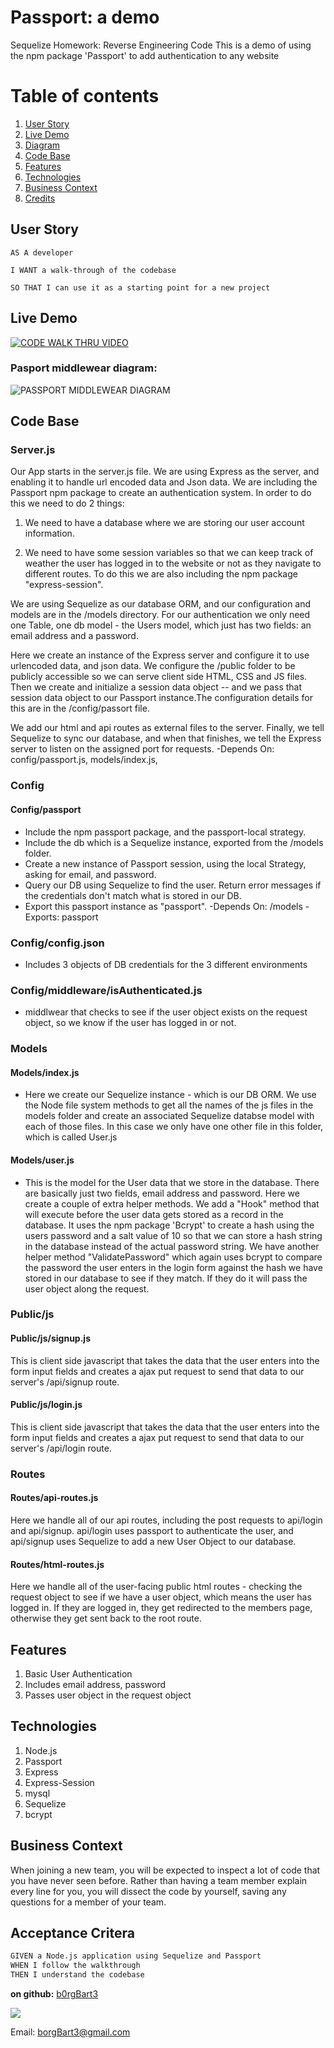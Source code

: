 # Passport: a demo 
Sequelize Homework: Reverse Engineering Code
This is a demo of using the npm package 'Passport' to add authentication to any website

# Table of contents
1. [User Story](#User_Story)
2. [Live Demo](#Live_Demo)
3. [Diagram](#Diagram)
4. [Code Base](#Code_Base)
5. [Features](#Features)
6. [Technologies](#Technologies)
7. [Business Context](#Business_Context)
8. [Credits](#Credits)


<a name="User_Story"></a>
## User Story
```
AS A developer

I WANT a walk-through of the codebase

SO THAT I can use it as a starting point for a new project
```

<a name="Live_Demo"></a>
## Live Demo

[![CODE WALK THRU VIDEO](demo.jpg)](https://www.youtube.com/embed/6SFcKODuEXs)

<a name="Diagram"></a>
### Pasport middlewear diagram:
![PASSPORT MIDDLEWEAR DIAGRAM](middlewear.jpg)

<a name="Code_Base"></a>
## Code Base

### Server.js
Our App starts in the server.js file.  We are using Express as the server, and enabling it to handle url encoded data and Json data.  We are including the Passport npm package to create an authentication system.  In order to do this we need to do 2 things:
  
  1) We need to have a database where we are storing our user account information.  
  
  2)  We need to have some session variables so that we can keep track of weather the user has logged in to the website or not as they navigate to different routes.  To do this we are also including the npm package "express-session".

We are using Sequelize as our database ORM, and our configuration and models are in the /models directory. For our authentication we only need one Table, one db model - the Users model, which just has two fields: an email address and a password.

Here we create an instance of the Express server and configure it to use urlencoded data, and json data.  We configure the /public folder to be publicly accessible so we can serve client side HTML, CSS and JS files.
Then we create and initialize a session data object -- and we pass that session data object to our Passport instance.The configuration details for this are in the /config/passort file.

We add our html and api routes as external files to the server.  Finally, we tell Sequelize to sync our database, and when that finishes, we tell the Express server to listen on the assigned port for requests.
-Depends On: config/passport.js, models/index.js, 

### Config
#### Config/passport

- Include the npm passport package, and the passport-local strategy.
- Include the db which is a Sequelize instance, exported from the /models folder.
- Create a new instance of Passport session, using the local Strategy, asking for email, and password.
- Query our DB using Sequelize to find the user.  Return error messages if the credentials don't match what is stored in our DB.  
- Export this passport instance as "passport".
-Depends On: /models
-Exports: passport

### Config/config.json
- Includes 3 objects of DB credentials for the 3 different environments

### Config/middleware/isAuthenticated.js
- middlwear that checks to see if the user object exists on the request object, so we know if the user has logged in or not.

### Models
#### Models/index.js

- Here we create our Sequelize instance - which is our DB ORM.  We use the Node file system methods to get all the names of the js files in the models folder and create an associated Sequelize databse model with each of those files.  In this case we only have one other file in this folder, which is called User.js

#### Models/user.js
- This is the model for the User data that we store in the database.  There are basically just two fields, email address and password.  Here we create a couple of extra helper methods. We add a "Hook" method that will execute before the user data gets stored as a record in the database.  It uses the npm package 'Bcrypt' to create a hash using the users password and a salt value of 10 so that we can store a hash string in the database instead of the actual password string.  We have another helper method "ValidatePassword" which again uses bcrypt to compare the password the user enters in the login form against the hash we have stored in our database to see if they match.  If they do it will pass the user object along the request.

### Public/js
#### Public/js/signup.js
This is client side javascript that takes the data that the user enters into the form input fields and creates a ajax put request to send that data to our server's /api/signup route.

#### Public/js/login.js
This is client side javascript that takes the data that the user enters into the form input fields and creates a ajax put request to send that data to our server's /api/login route.

### Routes
#### Routes/api-routes.js
Here we handle all of our api routes, including the post requests to api/login and api/signup.  api/login uses passport to authenticate the user, and api/signup uses Sequelize to add a new User Object to our database.

#### Routes/html-routes.js
Here we handle all of the user-facing public html routes - checking the request object to see if we have a user object, which means the user has logged in.  If they are logged in, they get redirected to the members page, otherwise they get sent back to the root route.



<a name="Features"></a>
## Features
1)  Basic User Authentication
2)  Includes email address, password
3)  Passes user object in the request object

<a name="Technologies"></a>
## Technologies
1) Node.js
2) Passport
3) Express 
4) Express-Session
5) mysql
6) Sequelize
7) bcrypt


<a name="Business_Context"></a>
## Business Context
When joining a new team, you will be expected to inspect a lot of code that you have never seen before. Rather than having a team member explain every line for you, you will dissect the code by yourself, saving any questions for a member of your team.

<a name="Acceptance_Criteria"></a>
## Acceptance Critera
```md
GIVEN a Node.js application using Sequelize and Passport
WHEN I follow the walkthrough
THEN I understand the codebase
```

<a name="Credits"></a>

**on github:** <a href='github.com/b0rgBart3'>b0rgBart3</a>

[![](https://github.com/b0rgBart3.png?size=90)](https://github.com/remarkablemark)

Email: borgBart3@gmail.com
